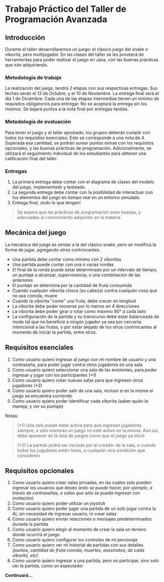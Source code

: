 # Trabajo Práctico del Taller de Programación Avanzada

## Introducción
Durante el taller desarrollaremos un juego: el clásico juego del snake o viborita, pero multijugador.
En las clases del taller se les proveerá de herramientas para poder realizar el juego en Java, con las buenas prácticas que irán adquiriendo.

### Metodología de trabajo
La realización del juego, tendrá 2 etapas con sus respectivas entregas. Sus fechas serán el 13 de Octubre, y el 10 de Noviembre. La entrega final será el día 1 de Diciembre.
Cada una de las etapas intermedias tienen un mínimo de requisitos obligatorios para entregar. No se aceptará la entrega sin los mismos. Se bajará puntos a la nota final por entregas tardías.

### Metodología de evaluación
Para tener el juego y el taller aprobado, los grupos deberán cumplir con todos los requisitos esenciales. Esto se corresponde a una nota de 4.
Superada esa cantidad, se podrán sumar puntos extras con los requisitos opcionales, y las buenas prácticas de programación.
Adicionalmente, se utilizará el seguimiento individual de los estudiantes para obtener una calificación final del taller.

### Entregas
1. La primera entrega debe contar con el diagrama de clases del modelo del juego, implementado y testeado.
2. La segunda entrega debe contar con la posibilidad de interactuar con los elementos del juego en tiempo real en un entorno simulado.
3. Entrega final, ¡todo lo que tengan!

> Se espera que las prácticas de programación sean buenas, y adecuadas al conocimiento adquirido en la materia.


## Mecánica del juego
La mecánica del juego es similar a la del clásico snake, pero se modifica la forma de jugar, agregando otros contrincantes.
* Una partida debe contar como mínimo con 2 viboritas
* Una partida puede contar con una o varias rondas
* El final de la ronda puede estar determinado por un intervalo de tiempo, un puntaje a alcanzar, supervivencia; o una combinación de las anteriores
* El puntaje se determina por la cantidad de fruta consumida
* Cuando cualquier viborita choca (su cabeza) contra cualquier cosa que no sea comida, muere
* Cuando la viborita "come" una fruta, debe crecer en longitud
* La viborita debe poder moverse por lo menos en 4 direcciones
* La viborita debe poder girar o rotar como máximo 90° a cada lado
* La configuración de la partida y su transcurso debe estar balanceada de modo tal que no beneficie a ningún jugador ya sea por cercanía intencional a las frutas, o por estar alejado de los otros contrincantes al momento de iniciar la partida, entre otros.


## Requisitos esenciales

1. Como usuario quiero ingresar al juego con mi nombre de usuario y una contraseña, para poder jugar contra otros jugadores en una sala
2. Como usuario quiero seleccionar una sala de las existentes, para poder ingresar y jugar con los participantes (*1)
3. Como usuario quiero crear nuevas salas para que ingresen otros jugadores (*2)
4. Como usuario quiero poder salir de una sala, incluso si en la misma el juego se encuentra corriendo
5. Como usuario quiero poder identificar cada viborita (saber quién la maneja, y ver su puntaje)

Notas:
> (*1) Una sala puede estar activa para que ingresen jugadores siempre, o sólo mientras un juego no esté activo en la misma. Aún así, debe aparecer en la lista de juegos como que el juego ya inició
>
> (*2) La partida podrá ser iniciada por el creador de la sala, o cuando todos los jugadores estén listos, o cualquier otra condición que consideren


## Requisitos opcionales

1. Como usuario quiero crear salas privadas, en las cuales solo pueden ingresar los usuarios que deseo *(esto se puede hacer, por ejemplo, a través de contraseñas, o salas que sólo se pueda ingresar con invitación)*
2. Como usuario quiero poder utilizar un joystick
3. Como usuario quiero poder jugar una partida de un solo jugar contra la AI, sin necesidad de ingresar usuario, ni crear salas
4. Como usuario quiero enviar reacciones o mensajes predeterminados durante la partida
5. Como usuario quiero elegir al momento de crear la sala un terreno donde ocurrirá el juego
6. Como usuario quiero configurar los controles de mi personaje
7. Como usuario quiero ver mi historial de partidas con sus detalles *(puntos, cantidad de fruta comida, muertes, asesinatos; de cada viborita, etc)*
8. Como usuario quiero ingresar a una partida, pero no participar, sino solo ver la partida, como un espectador


**Continuará...**

